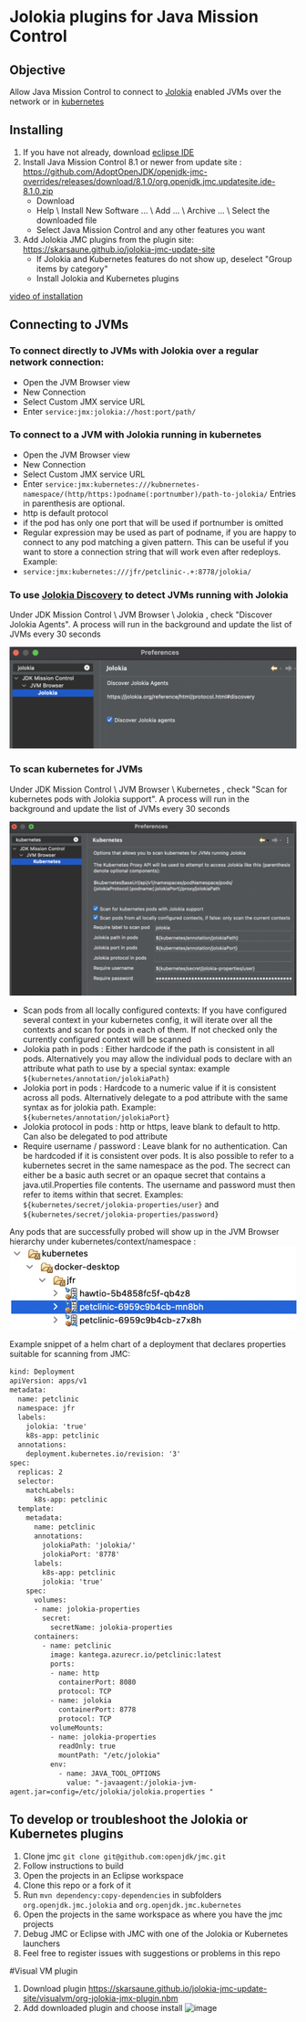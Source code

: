 # Jolokia plugins for Java Mission Control

## Objective
Allow Java Mission Control to connect to [Jolokia](https://jolokia.org) enabled JVMs over the network or in [kubernetes](https://kubernetes.io)

## Installing
1. If you have not already, download [eclipse IDE](https://www.eclipse.org/downloads/)
2. Install Java Mission Control 8.1 or newer from update site : https://github.com/AdoptOpenJDK/openjdk-jmc-overrides/releases/download/8.1.0/org.openjdk.jmc.updatesite.ide-8.1.0.zip
   - Download
   - Help \ Install New Software ... \ Add ... \ Archive ... \ Select the downloaded file
   - Select Java Mission Control and any other features you want
3. Add Jolokia JMC plugins from the plugin site: https://skarsaune.github.io/jolokia-jmc-update-site
   - If Jolokia and Kubernetes features do not show up, deselect "Group items by category"
   - Install Jolokia and Kubernetes plugins
   
[video of installation](https://youtu.be/k0f_xVe-XLY)

## Connecting to JVMs
### To connect directly to JVMs with Jolokia over a regular network connection:
   - Open the JVM Browser view
   - New Connection
   - Select Custom JMX service URL
   - Enter `service:jmx:jolokia://host:port/path/`
### To connect to a JVM with Jolokia running in kubernetes
   - Open the JVM Browser view
   - New Connection
   - Select Custom JMX service URL
   - Enter `service:jmx:kubernetes:///kubnernetes-namespace/(http/https:)podname(:portnumber)/path-to-jolokia/`
Entries in parenthesis are optional.
   - http is default protocol
   - if the pod has only one port that will be used if portnumber is omitted
   - Regular expression may be used as part of podname, if you are happy to connect to any pod matching a given pattern.
This can be useful if you want to store a connection string that will work even after redeploys. Example:
   - `service:jmx:kubernetes:///jfr/petclinic-.+:8778/jolokia/`

### To use [Jolokia Discovery](https://jolokia.org/reference/html/protocol.html#discovery) to detect JVMs running with Jolokia

Under JDK Mission Control \ JVM Browser \ Jolokia , check "Discover Jolokia Agents".
A process will run in the background and update the list of JVMs every 30 seconds

![Settings to discover Jolokia!](doc/img/jolokia-discover.png)

### To scan kubernetes for JVMs

Under JDK Mission Control \ JVM Browser \ Kubernetes , check "Scan for kubernetes pods with Jolokia support".
A process will run in the background and update the list of JVMs every 30 seconds

 ![Settings to scan kubernetes!](doc/img/kubernetes-scanning.png)
 
  - Scan pods from all locally configured contexts: If you have configured several context in your kubernetes config, it will iterate over all the contexts and scan for pods in each of them. If not checked only the currently configured context will be scanned
  - Jolokia path in pods : Either hardcode if the path is consistent in all pods. Alternatively you may allow the individual pods to declare with an attribute what path to use by a special syntax:  example `${kubernetes/annotation/jolokiaPath}` 
  - Jolokia port in pods : Hardcode to a numeric value if it is consistent across all pods. Alternatively delegate to a pod attribute with the same syntax as for jolokia path. Example: `${kubernetes/annotation/jolokiaPort}`
  - Jolokia protocol in pods : http or https, leave blank to default to http. Can also be delegated to pod attribute
  - Require username / password : Leave blank for no authentication. Can be hardcoded if it is consistent over pods. It is also possible to refer to a kubernetes secret in the same namespace as the pod. The secrect can either be a basic auth secret or an opaque secret that contains a java.util.Properties file contents. The username and password must then refer to items within that secret. Examples: `${kubernetes/secret/jolokia-properties/user}` and `${kubernetes/secret/jolokia-properties/password}`

Any pods that are successfully probed will show up in the JVM Browser hierarchy under kubernetes/context/namespace : ![Pods in JVM Browser!](doc/img/pod-hierarchy.png) 

Example snippet of a helm chart of a deployment that declares properties suitable for scanning from JMC: 

    kind: Deployment
    apiVersion: apps/v1
    metadata:
      name: petclinic
      namespace: jfr
      labels:
        jolokia: 'true'
        k8s-app: petclinic
      annotations:
        deployment.kubernetes.io/revision: '3'
    spec:
      replicas: 2
      selector:
        matchLabels:
          k8s-app: petclinic
      template:
        metadata:
          name: petclinic
          annotations:
            jolokiaPath: 'jolokia/'
            jolokiaPort: '8778'
          labels:
            k8s-app: petclinic
            jolokia: 'true'
        spec:
          volumes:
          - name: jolokia-properties
            secret:
              secretName: jolokia-properties
          containers:
            - name: petclinic
              image: kantega.azurecr.io/petclinic:latest
              ports:
              - name: http
                containerPort: 8080
                protocol: TCP
              - name: jolokia
                containerPort: 8778
                protocol: TCP
              volumeMounts:
              - name: jolokia-properties
                readOnly: true
                mountPath: "/etc/jolokia"
              env:
                - name: JAVA_TOOL_OPTIONS
                  value: "-javaagent:/jolokia-jvm-agent.jar=config=/etc/jolokia/jolokia.properties "



## To develop or troubleshoot the Jolokia or Kubernetes plugins
1. Clone jmc `git clone git@github.com:openjdk/jmc.git`
2. Follow instructions to build
3. Open the projects in an Eclipse workspace
4. Clone this repo or a fork of it
5. Run `mvn dependency:copy-dependencies` in subfolders `org.openjdk.jmc.jolokia` and `org.openjdk.jmc.kubernetes`
4. Open the projects in the same workspace as where you have the jmc projects
5. Debug JMC or Eclipse with JMC with one of the Jolokia or Kubernetes launchers
6. Feel free to register issues with suggestions or problems in this repo

#Visual VM plugin

1. Download plugin https://skarsaune.github.io/jolokia-jmc-update-site/visualvm/org-jolokia-jmx-plugin.nbm
2. Add downloaded plugin and choose install ![image](https://user-images.githubusercontent.com/6298906/145103892-34755f45-507a-45a4-8c9e-6978d04155a5.png)





